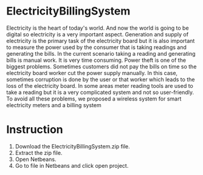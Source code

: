 # ElectricityBillingSystem
Electricity is the heart of today's world. And now the world is going to be digital so electricity is a very important aspect. Generation and supply of electricity is the primary task of the electricity board but it is also important to measure the power used by the consumer that is taking readings and generating the bills. In the current scenario taking a reading and generating bills is manual work. It is very time consuming. Power theft is one of the biggest problems. Sometimes customers did not pay the bills on time so the electricity board worker cut the power supply manually. In this case, sometimes corruption is done by the user or that worker which leads to the loss of the electricity board. In some areas meter reading tools are used to take a reading but it is a very complicated system and not so user-friendly. To avoid all these problems, we proposed a wireless system for smart electricity meters and a billing system

# Instruction
1. Download the ElectricityBillingSystem.zip file.
2. Extract the zip file.
3. Open Netbeans.
4. Go to file in Netbeans and click open project.
